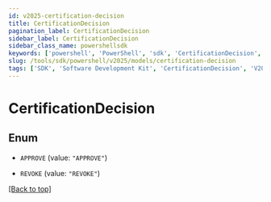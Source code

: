 ```yaml
---
id: v2025-certification-decision
title: CertificationDecision
pagination_label: CertificationDecision
sidebar_label: CertificationDecision
sidebar_class_name: powershellsdk
keywords: ['powershell', 'PowerShell', 'sdk', 'CertificationDecision', 'V2025CertificationDecision'] 
slug: /tools/sdk/powershell/v2025/models/certification-decision
tags: ['SDK', 'Software Development Kit', 'CertificationDecision', 'V2025CertificationDecision']
---
```



# CertificationDecision

## Enum


* `APPROVE` (value: `"APPROVE"`)

* `REVOKE` (value: `"REVOKE"`)


[[Back to top]](#) 

